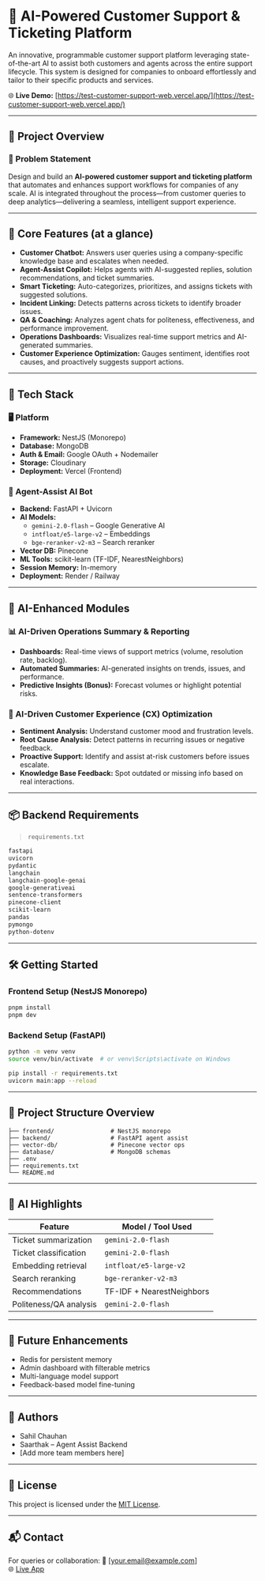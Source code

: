
# 🤖 AI-Powered Customer Support & Ticketing Platform

An innovative, programmable customer support platform leveraging state-of-the-art AI to assist both customers and agents across the entire support lifecycle. This system is designed for companies to onboard effortlessly and tailor to their specific products and services.

🌐 **Live Demo:** [https://test-customer-support-web.vercel.app/](https://test-customer-support-web.vercel.app/)

---

## 🚀 Project Overview

### 🧩 Problem Statement

Design and build an **AI-powered customer support and ticketing platform** that automates and enhances support workflows for companies of any scale. AI is integrated throughout the process—from customer queries to deep analytics—delivering a seamless, intelligent support experience.

---

## 🌟 Core Features (at a glance)

- **Customer Chatbot:** Answers user queries using a company-specific knowledge base and escalates when needed.
- **Agent-Assist Copilot:** Helps agents with AI-suggested replies, solution recommendations, and ticket summaries.
- **Smart Ticketing:** Auto-categorizes, prioritizes, and assigns tickets with suggested solutions.
- **Incident Linking:** Detects patterns across tickets to identify broader issues.
- **QA & Coaching:** Analyzes agent chats for politeness, effectiveness, and performance improvement.
- **Operations Dashboards:** Visualizes real-time support metrics and AI-generated summaries.
- **Customer Experience Optimization:** Gauges sentiment, identifies root causes, and proactively suggests support actions.

---

## 🧰 Tech Stack

### 🖥️ Platform

- **Framework:** NestJS (Monorepo)
- **Database:** MongoDB
- **Auth & Email:** Google OAuth + Nodemailer
- **Storage:** Cloudinary
- **Deployment:** Vercel (Frontend)

### 🤖 Agent-Assist AI Bot

- **Backend:** FastAPI + Uvicorn
- **AI Models:**
  - `gemini-2.0-flash` – Google Generative AI
  - `intfloat/e5-large-v2` – Embeddings
  - `bge-reranker-v2-m3` – Search reranker
- **Vector DB:** Pinecone
- **ML Tools:** scikit-learn (TF-IDF, NearestNeighbors)
- **Session Memory:** In-memory
- **Deployment:** Render / Railway

---

## 🧠 AI-Enhanced Modules

### 📊 AI-Driven Operations Summary & Reporting
- **Dashboards:** Real-time views of support metrics (volume, resolution rate, backlog).
- **Automated Summaries:** AI-generated insights on trends, issues, and performance.
- **Predictive Insights (Bonus):** Forecast volumes or highlight potential risks.

### 💬 AI-Driven Customer Experience (CX) Optimization
- **Sentiment Analysis:** Understand customer mood and frustration levels.
- **Root Cause Analysis:** Detect patterns in recurring issues or negative feedback.
- **Proactive Support:** Identify and assist at-risk customers before issues escalate.
- **Knowledge Base Feedback:** Spot outdated or missing info based on real interactions.

---

## 📦 Backend Requirements

> `requirements.txt`

```txt
fastapi
uvicorn
pydantic
langchain
langchain-google-genai
google-generativeai
sentence-transformers
pinecone-client
scikit-learn
pandas
pymongo
python-dotenv
```

---

## 🛠️ Getting Started

### Frontend Setup (NestJS Monorepo)

```bash
pnpm install
pnpm dev
```

### Backend Setup (FastAPI)

```bash
python -m venv venv
source venv/bin/activate  # or venv\Scripts\activate on Windows

pip install -r requirements.txt
uvicorn main:app --reload
```

---

## 📁 Project Structure Overview

```
├── frontend/                # NestJS monorepo
├── backend/                 # FastAPI agent assist
├── vector-db/               # Pinecone vector ops
├── database/                # MongoDB schemas
├── .env
├── requirements.txt
└── README.md
```

---

## 🧠 AI Highlights

| Feature                  | Model / Tool Used        |
|--------------------------|--------------------------|
| Ticket summarization     | `gemini-2.0-flash`       |
| Ticket classification    | `gemini-2.0-flash`       |
| Embedding retrieval      | `intfloat/e5-large-v2`   |
| Search reranking         | `bge-reranker-v2-m3`     |
| Recommendations          | TF-IDF + NearestNeighbors|
| Politeness/QA analysis   | `gemini-2.0-flash`       |

---

## 📌 Future Enhancements

- Redis for persistent memory
- Admin dashboard with filterable metrics
- Multi-language model support
- Feedback-based model fine-tuning

---

## 👥 Authors

- Sahil Chauhan
- Saarthak – Agent Assist Backend
- [Add more team members here]

---

## 📄 License

This project is licensed under the [MIT License](LICENSE).

---

## 📬 Contact

For queries or collaboration:
📧 [your.email@example.com]  
🌐 [Live App](https://test-customer-support-web.vercel.app/)
